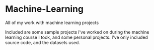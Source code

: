 # Machine-Learning
All of my work with machine learning projects

Included are some sample projects i've worked on during the machine learning course I took,
and some personal projects. I've only included source code, and the datasets used.
